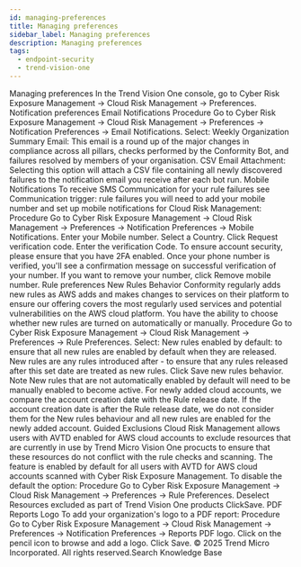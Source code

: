 ```yaml
---
id: managing-preferences
title: Managing preferences
sidebar_label: Managing preferences
description: Managing preferences
tags:
  - endpoint-security
  - trend-vision-one
---
```


 Managing preferences In the Trend Vision One console, go to Cyber Risk Exposure Management → Cloud Risk Management → Preferences. Notification preferences Email Notifications Procedure Go to Cyber Risk Exposure Management → Cloud Risk Management → Preferences → Notification Preferences → Email Notifications. Select: Weekly Organization Summary Email: This email is a round up of the major changes in compliance across all pillars, checks performed by the Conformity Bot, and failures resolved by members of your organisation. CSV Email Attachment: Selecting this option will attach a CSV file containing all newly discovered failures to the notification email you receive after each bot run. Mobile Notifications To receive SMS Communication for your rule failures see Communication trigger: rule failures you will need to add your mobile number and set up mobile notifications for Cloud Risk Management: Procedure Go to Cyber Risk Exposure Management → Cloud Risk Management → Preferences → Notification Preferences → Mobile Notifications. Enter your Mobile number. Select a Country. Click Request verification code. Enter the verification Code. To ensure account security, please ensure that you have 2FA enabled. Once your phone number is verified, you'll see a confirmation message on successful verification of your number. If you want to remove your number, click Remove mobile number. Rule preferences New Rules Behavior Conformity regularly adds new rules as AWS adds and makes changes to services on their platform to ensure our offering covers the most regularly used services and potential vulnerabilities on the AWS cloud platform. You have the ability to choose whether new rules are turned on automatically or manually. Procedure Go to Cyber Risk Exposure Management → Cloud Risk Management → Preferences → Rule Preferences. Select: New rules enabled by default: to ensure that all new rules are enabled by default when they are released. New rules are any rules introduced after - to ensure that any rules released after this set date are treated as new rules. Click Save new rules behavior. Note New rules that are not automatically enabled by default will need to be manually enabled to become active. For newly added cloud accounts, we compare the account creation date with the Rule release date. If the account creation date is after the Rule release date, we do not consider them for the New rules behaviour and all new rules are enabled for the newly added account. Guided Exclusions Cloud Risk Management allows users with AVTD enabled for AWS cloud accounts to exclude resources that are currently in use by Trend Micro Vision One procucts to ensure that these resources do not conflict with the rule checks and scanning. The feature is enabled by default for all users with AVTD for AWS cloud accounts scanned with Cyber Risk Exposure Management. To disable the default the option: Procedure Go to Cyber Risk Exposure Management → Cloud Risk Management → Preferences → Rule Preferences. Deselect Resources excluded as part of Trend Vision One products ClickSave. PDF Reports Logo To add your organization's logo to a PDF report: Procedure Go to Cyber Risk Exposure Management → Cloud Risk Management → Preferences → Notification Preferences → Reports PDF logo. Click on the pencil icon to browse and add a logo. Click Save. © 2025 Trend Micro Incorporated. All rights reserved.Search Knowledge Base
